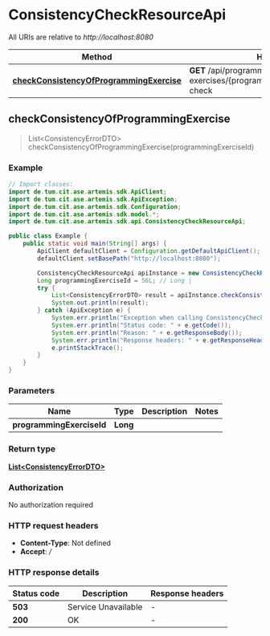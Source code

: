 # ConsistencyCheckResourceApi

All URIs are relative to *http://localhost:8080*

| Method | HTTP request | Description |
|------------- | ------------- | -------------|
| [**checkConsistencyOfProgrammingExercise**](ConsistencyCheckResourceApi.md#checkConsistencyOfProgrammingExercise) | **GET** /api/programming-exercises/{programmingExerciseId}/consistency-check |  |



## checkConsistencyOfProgrammingExercise

> List&lt;ConsistencyErrorDTO&gt; checkConsistencyOfProgrammingExercise(programmingExerciseId)



### Example

```java
// Import classes:
import de.tum.cit.ase.artemis.sdk.ApiClient;
import de.tum.cit.ase.artemis.sdk.ApiException;
import de.tum.cit.ase.artemis.sdk.Configuration;
import de.tum.cit.ase.artemis.sdk.model.*;
import de.tum.cit.ase.artemis.sdk.api.ConsistencyCheckResourceApi;

public class Example {
    public static void main(String[] args) {
        ApiClient defaultClient = Configuration.getDefaultApiClient();
        defaultClient.setBasePath("http://localhost:8080");

        ConsistencyCheckResourceApi apiInstance = new ConsistencyCheckResourceApi(defaultClient);
        Long programmingExerciseId = 56L; // Long | 
        try {
            List<ConsistencyErrorDTO> result = apiInstance.checkConsistencyOfProgrammingExercise(programmingExerciseId);
            System.out.println(result);
        } catch (ApiException e) {
            System.err.println("Exception when calling ConsistencyCheckResourceApi#checkConsistencyOfProgrammingExercise");
            System.err.println("Status code: " + e.getCode());
            System.err.println("Reason: " + e.getResponseBody());
            System.err.println("Response headers: " + e.getResponseHeaders());
            e.printStackTrace();
        }
    }
}
```

### Parameters


| Name | Type | Description  | Notes |
|------------- | ------------- | ------------- | -------------|
| **programmingExerciseId** | **Long**|  | |

### Return type

[**List&lt;ConsistencyErrorDTO&gt;**](ConsistencyErrorDTO.md)

### Authorization

No authorization required

### HTTP request headers

- **Content-Type**: Not defined
- **Accept**: */*

### HTTP response details
| Status code | Description | Response headers |
|-------------|-------------|------------------|
| **503** | Service Unavailable |  -  |
| **200** | OK |  -  |

